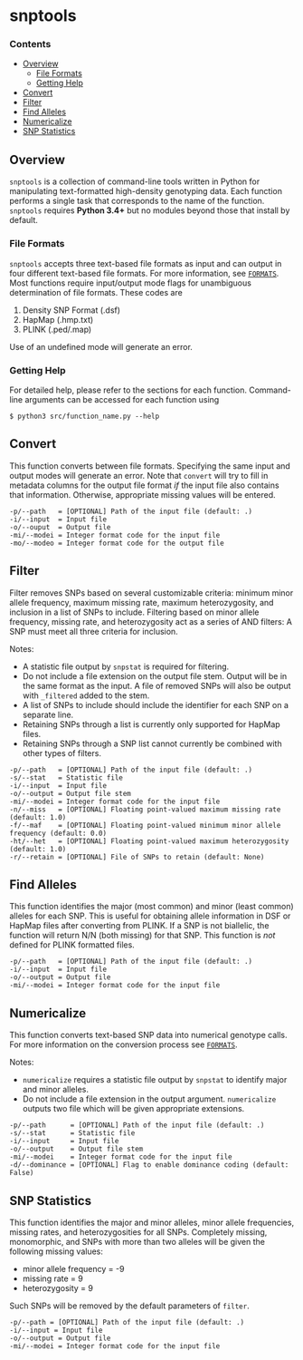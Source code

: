 # snptools

### Contents
- [Overview](#overview)
  - [File Formats](#file-formats)
  - [Getting Help](#getting-help)
- [Convert](#convert)
- [Filter](#filter)
- [Find Alleles](#find-alleles)
- [Numericalize](#numericalize)
- [SNP Statistics](#snp-statistics)

## Overview

`snptools` is a collection of command-line tools written in Python for manipulating text-formatted high-density genotyping data. Each function performs a single task that corresponds to the name of the function. `snptools` requires **Python 3.4+** but no modules beyond those that install by default.

### File Formats

`snptools` accepts three text-based file formats as input and can output in four different text-based file formats. For more information, see [`FORMATS`](blob/master/FORMATS.md). Most functions require input/output mode flags for unambiguous determination of file formats. These codes are

1. Density SNP Format (.dsf)
2. HapMap (.hmp.txt)
3. PLINK (.ped/.map)

Use of an undefined mode will generate an error.

### Getting Help

For detailed help, please refer to the sections for each function. Command-line arguments can be accessed for each function using
```
$ python3 src/function_name.py --help
```

## Convert

This function converts between file formats. Specifying the same input and output modes will generate an error. Note that `convert` will try to fill in metadata columns for the output file format *if* the input file also contains that information. Otherwise, appropriate missing values will be entered.

```
-p/--path   = [OPTIONAL] Path of the input file (default: .)
-i/--input  = Input file
-o/--ouput  = Output file
-mi/--modei = Integer format code for the input file
-mo/--modeo = Integer format code for the output file
```

## Filter

Filter removes SNPs based on several customizable criteria: minimum minor allele frequency, maximum missing rate, maximum heterozygosity, and inclusion in a list of SNPs to include. Filtering based on minor allele frequency, missing rate, and heterozygosity act as a series of AND filters: A SNP must meet all three criteria for inclusion.

Notes:
- A statistic file output by `snpstat` is required for filtering.
- Do not include a file extension on the output file stem. Output will be in the same format as the input. A file of removed SNPs will also be output with `_filtered` added to the stem.
- A list of SNPs to include should include the identifier for each SNP on a separate line.
- Retaining SNPs through a list is currently only supported for HapMap files.
- Retaining SNPs through a SNP list cannot currently be combined with other types of filters.

```
-p/--path   = [OPTIONAL] Path of the input file (default: .)
-s/--stat   = Statistic file
-i/--input  = Input file
-o/--output = Output file stem
-mi/--modei = Integer format code for the input file
-n/--miss   = [OPTIONAL] Floating point-valued maximum missing rate (default: 1.0)
-f/--maf    = [OPTIONAL] Floating point-valued minimum minor allele frequency (default: 0.0)
-ht/--het   = [OPTIONAL] Floating point-valued maximum heterozygosity (default: 1.0)
-r/--retain = [OPTIONAL] File of SNPs to retain (default: None)
```

## Find Alleles

This function identifies the major (most common) and minor (least common) alleles for each SNP. This is useful for obtaining allele information in DSF or HapMap files after converting from PLINK. If a SNP is not biallelic, the function will return N/N (both missing) for that SNP. This function is *not* defined for PLINK formatted files.

```
-p/--path   = [OPTIONAL] Path of the input file (default: .)
-i/--input  = Input file
-o/--output = Output file
-mi/--modei = Integer format code for the input file
```

## Numericalize

This function converts text-based SNP data into numerical genotype calls. For more information on the conversion process see [`FORMATS`](blob/FORMATS.md).

Notes:
- `numericalize` requires a statistic file output by `snpstat` to identify major and minor alleles.
- Do not include a file extension in the output argument. `numericalize` outputs two file which will be given appropriate extensions.

```
-p/--path      = [OPTIONAL] Path of the input file (default: .)
-s/--stat      = Statistic file
-i/--input     = Input file
-o/--output    = Output file stem
-mi/--modei    = Integer format code for the input file
-d/--dominance = [OPTIONAL] Flag to enable dominance coding (default: False)
```

## SNP Statistics

This function identifies the major and minor alleles, minor allele frequencies, missing rates, and heterozygosities for all SNPs. Completely missing, monomorphic, and SNPs with more than two alleles will be given the following missing values:
- minor allele frequency = -9
- missing rate = 9
- heterozygosity = 9

Such SNPs will be removed by the default parameters of `filter`.

```
-p/--path = [OPTIONAL] Path of the input file (default: .)
-i/--input = Input file
-o/--output = Output file
-mi/--modei = Integer format code for the input file
```